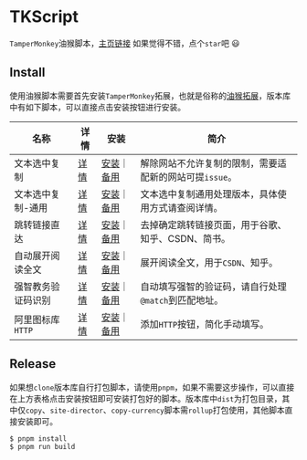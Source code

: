 # TKScript

`TamperMonkey`油猴脚本，[主页链接](https://kgithub.com/ydtalk/TKScript) 如果觉得不错，点个`star`吧 😃


## Install

使用油猴脚本需要首先安装`TamperMonkey`拓展，也就是俗称的[油猴拓展](https://www.tampermonkey.net/index.php)，版本库中有如下脚本，可以直接点击安装按钮进行安装。

| 名称 | 详情 | 安装 | 简介 |
|----|----|----|----|
| 文本选中复制 | [详情](https://github.com/WindrunnerMax/TKScript/blob/master/packages/copy/README.md) | [安装](https://windrunnermax.github.io/TKScript/copy.user.js)｜[备用](https://cdn.jsdelivr.net/gh/WindrunnerMax/TKScript@gh-pages/copy.user.js) | 解除网站不允许复制的限制，需要适配新的网站可提`issue`。 |
| 文本选中复制-通用 | [详情](https://github.com/WindrunnerMax/TKScript/blob/master/packages/copy-currency/README.md) |  [安装](https://windrunnermax.github.io/TKScript/copy-currency.user.js)｜[备用](https://cdn.jsdelivr.net/gh/WindrunnerMax/TKScript@gh-pages/copy-currency.user.js) | 文本选中复制通用处理版本，具体使用方式请查阅详情。
| 跳转链接直达 | [详情](https://github.com/WindrunnerMax/TKScript/blob/master/packages/site-director/README.md) |  [安装](https://windrunnermax.github.io/TKScript/site-director.user.js)｜[备用](https://cdn.jsdelivr.net/gh/WindrunnerMax/TKScript@gh-pages/site-director.user.js) | 去掉确定跳转链接页面，用于谷歌、知乎、CSDN、简书。 |
| 自动展开阅读全文 | [详情](https://github.com/WindrunnerMax/TKScript/blob/master/packages/expansion/README.md) |  [安装](https://windrunnermax.github.io/TKScript/expansion.user.js)｜[备用](https://cdn.jsdelivr.net/gh/WindrunnerMax/TKScript@gh-pages/expansion.user.js) | 展开阅读全文，用于`CSDN`、知乎。 |
| 强智教务验证码识别 | [详情](https://github.com/WindrunnerMax/TKScript/blob/master/packages/captcha/README.md) |  [安装](https://windrunnermax.github.io/TKScript/captcha.user.js)｜[备用](https://cdn.jsdelivr.net/gh/WindrunnerMax/TKScript@gh-pages/captcha.user.js) |  自动填写强智的验证码，请自行处理`@match`到匹配地址。|
| 阿里图标库`HTTP` | [详情](https://github.com/WindrunnerMax/TKScript/blob/master/packages/completion/README.md) |  [安装](https://windrunnermax.github.io/TKScript/completion.user.js)｜[备用](https://cdn.jsdelivr.net/gh/WindrunnerMax/TKScript@gh-pages/completion.user.js) | 添加`HTTP`按钮，简化手动填写。  |



## Release

如果想`clone`版本库自行打包脚本，请使用`pnpm`，如果不需要这步操作，可以直接在上方表格点击安装按钮即可安装打包好的脚本。版本库中`dist`为打包目录，其中仅`copy`、`site-director`、`copy-currency`脚本需`rollup`打包使用，其他脚本直接安装即可。

```bash
$ pnpm install
$ pnpm run build
```
